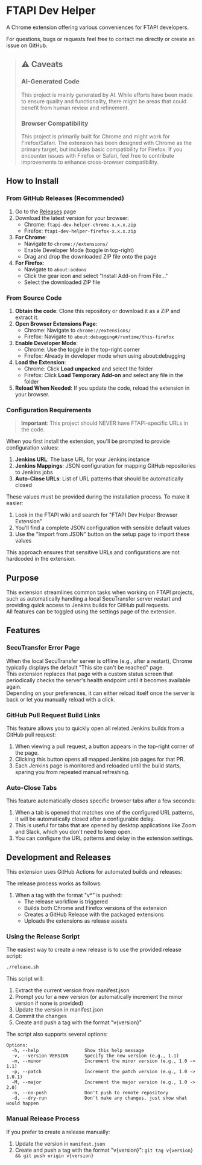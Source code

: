 # FTAPI Dev Helper

A Chrome extension offering various conveniences for FTAPI developers.

For questions, bugs or requests feel free to contact me directly or create an issue on GitHub.

> ## ⚠️ Caveats
> 
> ### AI-Generated Code
> This project is mainly generated by AI. While efforts have been made to ensure quality and functionality, there might be areas that could benefit from human review and refinement.
> 
> ### Browser Compatibility
> This project is primarily built for Chrome and might work for Firefox/Safari. The extension has been designed with Chrome as the primary target, but includes basic compatibility for Firefox. If you encounter issues with Firefox or Safari, feel free to contribute improvements to enhance cross-browser compatibility.

## How to Install

### From GitHub Releases (Recommended)

1. Go to the [Releases](https://github.com/derwild/FTAPI-Dev-Helper/releases) page
2. Download the latest version for your browser:
   - Chrome: `ftapi-dev-helper-chrome-x.x.x.zip`
   - Firefox: `ftapi-dev-helper-firefox-x.x.x.zip`
3. **For Chrome**:
   - Navigate to `chrome://extensions/`
   - Enable Developer Mode (toggle in top-right)
   - Drag and drop the downloaded ZIP file onto the page
4. **For Firefox**:
   - Navigate to `about:addons`
   - Click the gear icon and select "Install Add-on From File..."
   - Select the downloaded ZIP file

### From Source Code

1. **Obtain the code**: Clone this repository or download it as a ZIP and extract it.
2. **Open Browser Extensions Page**:
   - Chrome: Navigate to `chrome://extensions/`
   - Firefox: Navigate to `about:debugging#/runtime/this-firefox`
3. **Enable Developer Mode**:
   - Chrome: Use the toggle in the top-right corner
   - Firefox: Already in developer mode when using about:debugging
4. **Load the Extension**:
   - Chrome: Click **Load unpacked** and select the folder
   - Firefox: Click **Load Temporary Add-on** and select any file in the folder
5. **Reload When Needed**: If you update the code, reload the extension in your browser.

### Configuration Requirements

> **Important**: This project should NEVER have FTAPI-specific URLs in the code.

When you first install the extension, you'll be prompted to provide configuration values:

1. **Jenkins URL**: The base URL for your Jenkins instance
2. **Jenkins Mappings**: JSON configuration for mapping GitHub repositories to Jenkins jobs
3. **Auto-Close URLs**: List of URL patterns that should be automatically closed

These values must be provided during the installation process. To make it easier:

1. Look in the FTAPI wiki and search for "FTAPI Dev Helper Browser Extension"
2. You'll find a complete JSON configuration with sensible default values
3. Use the "Import from JSON" button on the setup page to import these values

This approach ensures that sensitive URLs and configurations are not hardcoded in the extension.

## Purpose

This extension streamlines common tasks when working on FTAPI projects, such as automatically handling a local SecuTransfer server restart and providing quick access to Jenkins builds for GitHub pull requests.  
All features can be toggled using the settings page of the extension.

## Features

### SecuTransfer Error Page

When the local SecuTransfer server is offline (e.g., after a restart), Chrome typically displays the default "This site can't be reached" page.  
This extension replaces that page with a custom status screen that periodically checks the server's health endpoint until it becomes available again.  
Depending on your preferences, it can either reload itself once the server is back or let you manually reload with a click.

### GitHub Pull Request Build Links

This feature allows you to quickly open all related Jenkins builds from a GitHub pull request:

1. When viewing a pull request, a button appears in the top-right corner of the page.
2. Clicking this button opens all mapped Jenkins job pages for that PR.
3. Each Jenkins page is monitored and reloaded until the build starts, sparing you from repeated manual refreshing.

### Auto-Close Tabs

This feature automatically closes specific browser tabs after a few seconds:

1. When a tab is opened that matches one of the configured URL patterns, it will be automatically closed after a configurable delay.
2. This is useful for tabs that are opened by desktop applications like Zoom and Slack, which you don't need to keep open.
3. You can configure the URL patterns and delay in the extension settings.

## Development and Releases

This extension uses GitHub Actions for automated builds and releases:

The release process works as follows:

1. When a tag with the format "v*" is pushed:
   - The release workflow is triggered
   - Builds both Chrome and Firefox versions of the extension
   - Creates a GitHub Release with the packaged extensions
   - Uploads the extensions as release assets

### Using the Release Script

The easiest way to create a new release is to use the provided release script:

```bash
./release.sh
```

This script will:
1. Extract the current version from manifest.json
2. Prompt you for a new version (or automatically increment the minor version if none is provided)
3. Update the version in manifest.json
4. Commit the changes
5. Create and push a tag with the format "v{version}"

The script also supports several options:

```
Options:
  -h, --help                 Show this help message
  -v, --version VERSION      Specify the new version (e.g., 1.1)
  -m, --minor                Increment the minor version (e.g., 1.0 -> 1.1)
  -p, --patch                Increment the patch version (e.g., 1.0 -> 1.0.1)
  -M, --major                Increment the major version (e.g., 1.0 -> 2.0)
  -n, --no-push              Don't push to remote repository
  -d, --dry-run              Don't make any changes, just show what would happen
```

### Manual Release Process

If you prefer to create a release manually:
1. Update the version in `manifest.json`
2. Create and push a tag with the format "v{version}": `git tag v{version} && git push origin v{version}`
